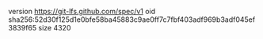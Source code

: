 version https://git-lfs.github.com/spec/v1
oid sha256:52d30f125d1e0bfe58ba45883c9ae0ff7c7fbf403adf969b3adf045ef3839f65
size 4320

